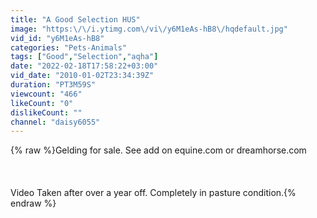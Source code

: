 ```yaml
---
title: "A Good Selection HUS"
image: "https:\/\/i.ytimg.com\/vi\/y6M1eAs-hB8\/hqdefault.jpg"
vid_id: "y6M1eAs-hB8"
categories: "Pets-Animals"
tags: ["Good","Selection","aqha"]
date: "2022-02-18T17:58:22+03:00"
vid_date: "2010-01-02T23:34:39Z"
duration: "PT3M59S"
viewcount: "466"
likeCount: "0"
dislikeCount: ""
channel: "daisy6055"
---
```

{% raw %}Gelding for sale. See add on equine.com or dreamhorse.com<br /><br /><br /><br />Video Taken after over a year off. Completely in pasture condition.{% endraw %}
